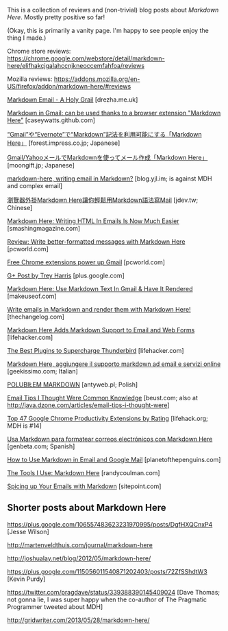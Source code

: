 This is a collection of reviews and (non-trivial) blog posts about *Markdown Here*. Mostly pretty positive so far!

(Okay, this is primarily a vanity page. I'm happy to see people enjoy the thing I made.)

Chrome store reviews: https://chrome.google.com/webstore/detail/markdown-here/elifhakcjgalahccnjkneoccemfahfoa/reviews

Mozilla reviews: https://addons.mozilla.org/en-US/firefox/addon/markdown-here/#reviews

[Markdown Email - A Holy Grail](http://drezha.me.uk/post/33018298509/markdown-email-a-holy-grail) [drezha.me.uk]

[Markdown in Gmail: can be used thanks to a browser extension "Markdown Here"](http://caseywatts.github.com/2012/12/17/markdown_in_gmail/) [caseywatts.github.com]

[“Gmail”や“Evernote”で“Markdown”記法を利用可能にする「Markdown Here」](http://www.forest.impress.co.jp/docs/review/20130124_584862.html) [forest.impress.co.jp; Japanese]

[Gmail/YahooメールでMarkdownを使ってメール作成「Markdown Here」](http://www.moongift.jp/2013/01/20130110/) [moongift.jp; Japanese]

[markdown-here, writing email in Markdown?](http://blog.yjl.im/2012/06/markdown-here-writing-email-in-markdown.html) [blog.yjl.im; is against MDH and complex email]

[瀏覽器外掛Markdown Here讓你輕鬆用Markdown語法寫Mail](http://jdev.tw/blog/2694/markdown-here-plugin-for-browsers) [jdev.tw; Chinese]

[Markdown Here: Writing HTML In Emails Is Now Much Easier](http://www.smashingmagazine.com/smashing-newsletter-issue-62/#a4) [smashingmagazine.com]

[Review: Write better-formatted messages with Markdown Here](http://www.pcworld.com/article/2037007/review-write-better-formatted-messages-with-markdown-here.html) [pcworld.com]

[Free Chrome extensions power up Gmail](http://www.pcworld.com/article/2037000/free-chrome-extensions-power-up-gmail.html) [pcworld.com]

[G+ Post by Trey Harris](https://plus.google.com/116222833568410151476/posts/ajHcbK5zCpA) [plus.google.com]

[Markdown Here: Use Markdown Text In Gmail & Have It Rendered](http://www.makeuseof.com/tag/markdown-here-type-markdown-text-in-gmail-have-it-rendered-chrome/) [makeuseof.com]

[Write emails in Markdown and render them with Markdown Here!](http://thechangelog.com/write-emails-in-markdown-and-render-them-with-markdown-here/) [thechangelog.com]

[Markdown Here Adds Markdown Support to Email and Web Forms](http://lifehacker.com/markdown-here-adds-markdown-support-to-email-and-web-fo-785865889) [lifehacker.com]

[The Best Plugins to Supercharge Thunderbird](http://lifehacker.com/the-best-plugins-to-supercharge-thunderbird-807352970) [lifehacker.com]

[Markdown Here, aggiungere il supporto markdown ad email e servizi online](http://www.geekissimo.com/2013/07/16/markdown-here-aggiungere-supporto-markdown-email-servizi-online/) [geekissimo.com; Italian]

[POLUBIŁEM MARKDOWN](http://antyweb.pl/polubilem-markdown/) [antyweb.pl; Polish]

[Email Tips I Thought Were Common Knowledge](http://beust.com/weblog/2013/08/06/email-tips/) [beust.com; also at http://java.dzone.com/articles/email-tips-i-thought-were]

[Top 47 Google Chrome Productivity Extensions by Rating](http://www.lifehack.org/articles/technology/top-47-google-chrome-productivity-extensions-rating.html) [lifehack.org; MDH is #14]

[Usa Markdown para formatear correos electrónicos con Markdown Here](http://www.genbeta.com/correo/usa-markdown-para-formatear-correos-electronicos-con-markdown-here) [genbeta.com; Spanish]

[How to Use Markdown in Email and Google Mail](http://www.planetofthepenguins.com/technology/how-to-use-markdown-in-email-and-google-mail) [planetofthepenguins.com]

[The Tools I Use: Markdown Here](http://randycoulman.com/blog/2013/08/20/markdown-here/) [randycoulman.com]

[Spicing up Your Emails with Markdown](http://www.sitepoint.com/spicing-up-your-emails-with-markdown/) [sitepoint.com]


## Shorter posts about Markdown Here

https://plus.google.com/106557483623231970995/posts/DgfHXQCnxP4 [Jesse Wilson]

http://martenveldthuis.com/journal/markdown-here

http://joshualay.net/blog/2012/05/markdown-here/

https://plus.google.com/115056011540871202403/posts/72ZfSShdtW3 [Kevin Purdy]

https://twitter.com/pragdave/status/339388390145409024 [Dave Thomas; not gonna lie, I was super happy when the co-author of The Pragmatic Programmer tweeted about MDH]

http://gridwriter.com/2013/05/28/markdown-here/